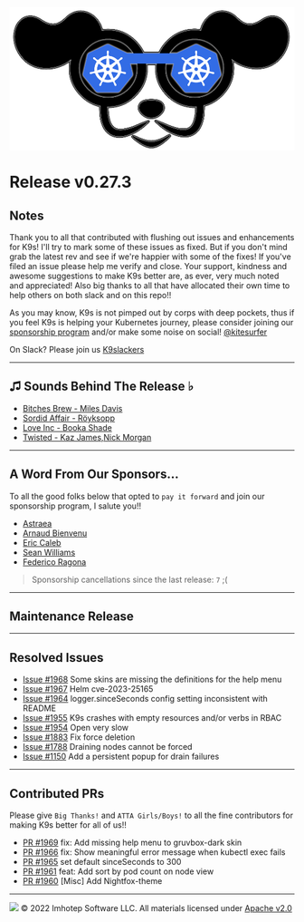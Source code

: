 <img src="https://raw.githubusercontent.com/derailed/k9s/master/assets/k9s.png" align="center" width="800" height="auto"/>

# Release v0.27.3

## Notes

Thank you to all that contributed with flushing out issues and enhancements for K9s! I'll try to mark some of these issues as fixed. But if you don't mind grab the latest rev and see if we're happier with some of the fixes! If you've filed an issue please help me verify and close. Your support, kindness and awesome suggestions to make K9s better are, as ever, very much noted and appreciated! Also big thanks to all that have allocated their own time to help others on both slack and on this repo!!

As you may know, K9s is not pimped out by corps with deep pockets, thus if you feel K9s is helping your Kubernetes journey, please consider joining our [sponsorship program](https://github.com/sponsors/derailed) and/or make some noise on social! [@kitesurfer](https://twitter.com/kitesurfer)

On Slack? Please join us [K9slackers](https://join.slack.com/t/k9sers/shared_invite/enQtOTA5MDEyNzI5MTU0LWQ1ZGI3MzliYzZhZWEyNzYxYzA3NjE0YTk1YmFmNzViZjIyNzhkZGI0MmJjYzhlNjdlMGJhYzE2ZGU1NjkyNTM)

---

## ♫ Sounds Behind The Release ♭

* [Bitches Brew - Miles Davis](https://www.youtube.com/watch?v=50fB5L1vmn8)
* [Sordid Affair - Röyksopp](https://www.youtube.com/watch?v=ECL5zO6ImsA)
* [Love Inc - Booka Shade](https://www.youtube.com/watch?v=sgLxTcok8kQ)
* [Twisted - Kaz James,Nick Morgan](https://www.youtube.com/watch?v=oOsYJ-Co8Y4)

---

## A Word From Our Sponsors...

To all the good folks below that opted to `pay it forward` and join our sponsorship program, I salute you!!

* [Astraea](https://github.com/s22)
* [Arnaud Bienvenu](https://github.com/abienvenu)
* [Eric Caleb](https://github.com/iamcaleberic)
* [Sean Williams](https://github.com/SeanThomasWilliams)
* [Federico Ragona](https://github.com/fedragon)

> Sponsorship cancellations since the last release: `7` ;(

---

## Maintenance Release

---

## Resolved Issues

* [Issue #1968](https://github.com/CirrusByte42/ca9s/issues/1968) Some skins are missing the definitions for the help menu
* [Issue #1967](https://github.com/CirrusByte42/ca9s/issues/1967) Helm cve-2023-25165
* [Issue #1964](https://github.com/CirrusByte42/ca9s/issues/1964) logger.sinceSeconds config setting inconsistent with README
* [Issue #1955](https://github.com/CirrusByte42/ca9s/issues/1955) K9s crashes with empty resources and/or verbs in RBAC
* [Issue #1954](https://github.com/CirrusByte42/ca9s/issues/1954) Open very slow
* [Issue #1883](https://github.com/CirrusByte42/ca9s/issues/1883) Fix force deletion
* [Issue #1788](https://github.com/CirrusByte42/ca9s/issues/1788) Draining nodes cannot be forced
* [Issue #1150](https://github.com/CirrusByte42/ca9s/issues/1150) Add a persistent popup for drain failures

---

## Contributed PRs

Please give `Big Thanks!` and `ATTA Girls/Boys!` to all the fine contributors for making K9s better for all of us!!

* [PR #1969](https://github.com/CirrusByte42/ca9s/pull/1969) fix: Add missing help menu to gruvbox-dark skin
* [PR #1966](https://github.com/CirrusByte42/ca9s/pull/1966) fix: Show meaningful error message when kubectl exec fails
* [PR #1965](https://github.com/CirrusByte42/ca9s/pull/1965) set default sinceSeconds to 300
* [PR #1961](https://github.com/CirrusByte42/ca9s/pull/1961) feat: Add sort by pod count on node view
* [PR #1960](https://github.com/CirrusByte42/ca9s/pull/1960) [Misc] Add Nightfox-theme

---

<img src="https://raw.githubusercontent.com/derailed/k9s/master/assets/imhotep_logo.png" width="32" height="auto"/> © 2022 Imhotep Software LLC. All materials licensed under [Apache v2.0](http://www.apache.org/licenses/LICENSE-2.0)
